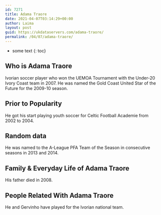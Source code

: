 ```yaml
---
id: 7271
title: Adama Traore
date: 2021-04-07T03:14:29+00:00
author: Laima
layout: post
guid: https://ukdataservers.com/adama-traore/
permalink: /04/07/adama-traore/
---
```


* some text
{: toc}


## Who is Adama Traore
                  
                  
                  
Ivorian soccer player who won the UEMOA Tournament with the Under-20 Ivory Coast team in 2007. He was named the Gold Coast United Star of the Future for the 2009-10 season.
                  
              
            
              
            
                
                
                
## Prior to Popularity
                  
                  
                  
He got his start playing youth soccer for Celtic Football Academie from 2002 to 2004.
                  
              
            
              
            
                
                
                
## Random data
                  
                  
                  
He was named to the A-League PFA Team of the Season in consecutive seasons in 2013 and 2014.
                  
              
            
              
            
                
                
                
## Family & Everyday Life of Adama Traore
                  
                  
                  
His father died in 2008.
                  
              
            
              
            
                
                
                
## People Related With Adama Traore
                  
                  
                  
He and Gervinho have played for the Ivorian national team.
                  
              
            
              
            
                
              
            
              
              
            
            
              
            
          
          
          